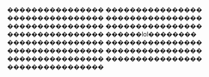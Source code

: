 ����������������
����������������
����������������
����������������
����������������
����������������
����������������
������lol��������
����������������
����������������
����������������
����������������
����������������
����������������
����������������
